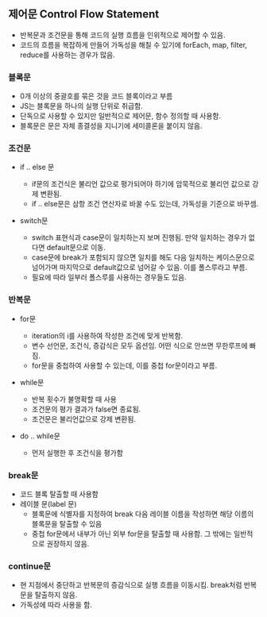 ## 제어문 Control Flow Statement

- 반복문과 조건문을 통해 코드의 실행 흐름을 인위적으로 제어할 수 있음.
- 코드의 흐름을 복잡하게 만들어 가독성을 해칠 수 있기에 forEach, map, filter, reduce를 사용하는 경우가 많음.

### 블록문

- 0개 이상의 중괄호를 묶은 것을 코드 블록이라고 부름
- JS는 블록문을 하나의 실행 단위로 취급함.
- 단독으로 사용할 수 있지만 일반적으로 제어문, 함수 정의할 때 사용함.
- 블록문은 문은 자체 종결성을 지니기에 세미콜론을 붙이지 않음.

### 조건문

- if .. else 문

  - if문의 조건식은 불리언 값으로 평가되어야 하기에 암묵적으로 불리언 값으로 강제 변환됨.
  - if .. else문은 삼항 조건 연산자로 바꿀 수도 있는데, 가독성을 기준으로 바꾸셈.

- switch문
  - switch 표현식과 case문이 일치하는지 보며 진행됨. 만약 일치하는 경우가 없다면 default문으로 이동.
  - case문에 break가 포함되지 않으면 일치를 해도 다음 일치하는 케이스문으로 넘어가며 마지막으로 default값으로 넘어갈 수 있음. 이를 폴스루라고 부름.
  - 필요에 따라 일부러 폴스루를 사용하는 경우들도 있음.

### 반복문

- for문

  - iteration의 i를 사용하여 작성한 조건에 맞게 반복함.
  - 변수 선언문, 조건식, 증감식은 모두 옵션임. 어떤 식으로 안쓰면 무한루프에 빠짐.
  - for문을 중첩하여 사용할 수 있는데, 이를 중첩 for문이라고 부름.

- while문

  - 반복 횟수가 불명확할 때 사용
  - 조건문의 평가 결과가 false면 종료됨.
  - 조건문은 불리언값으로 강제 변환됨.

- do .. while문

  - 먼저 실행한 후 조건식을 평가함

### break문

- 코드 블록 탈출할 때 사용함
- 레이블 문(label 문)
  - 블록문에 식별자를 지정하여 break 다음 레이블 이름을 작성하면 해당 이름의 블록문을 탈출할 수 있음
  - 중첩 for문에서 내부가 아닌 외부 for문을 탈출할 때 사용함. 그 밖에는 일반적으로 권장하지 않음.

### continue문

- 현 지점에서 중단하고 반복문의 증감식으로 실행 흐름을 이동시킴. break처럼 반복문을 탈출하지 않음.
- 가독성에 따라 사용을 함.
